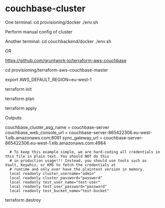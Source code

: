 # couchbase-cluster

One terminal:
    cd provisioning/docker
    ./env.sh

Perform manual config of cluster    
    
Another terminal:
    cd couchbackend/docker
    ./env.sh



OR 


https://github.com/gruntwork-io/terraform-aws-couchbase

cd provisioning/terraform-aws-couchbase-master

export AWS_DEFAULT_REGION=eu-west-1

terraform init

terraform plan

terraform apply

Outputs:

   couchbase_cluster_asg_name = couchbase-server
   couchbase_web_console_url = couchbase-server-865422306.eu-west-1.elb.amazonaws.com:8091
   sync_gateway_url = couchbase-server-865422306.eu-west-1.elb.amazonaws.com:4984
      
      # To keep this example simple, we are hard-coding all credentials in this file in plain text. You should NOT do this
      # in production usage!!! Instead, you should use tools such as Vault, Keywhiz, or KMS to fetch the credentials at
      # runtime and only ever have the plaintext version in memory.
      local readonly cluster_username="admin"
      local readonly cluster_password="password"
      local readonly test_user_name="test-user"
      local readonly test_user_password="password"
      local readonly test_bucket_name="test-bucket"

terraform destroy

